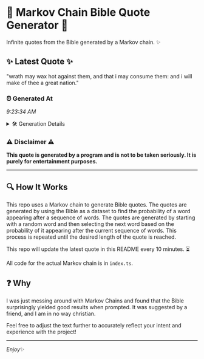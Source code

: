 # 📖 Markov Chain Bible Quote Generator 📖

Infinite quotes from the Bible generated by a Markov chain. ✨

## ✨ Latest Quote ✨
"wrath may wax hot against them, and that i may consume them: and i will make of thee a great nation."

### ⏰ Generated At
*9:23:34 AM*

<details>
    <summary>🛠️ Generation Details</summary>
    <p>
        <strong>🌱 Seed:</strong> wrath<br>
        <strong>🔄 Iterations:</strong> 20<br>
        <strong>📜 Context History:</strong><br>[ wrath ]: may<br>[ wrath, may ]: wax<br>[ wrath, may, wax ]: hot<br>[ wrath, may, wax, hot ]: against<br>[ wrath, may, wax, hot, against ]: them,<br>[ wrath, may, wax, hot, against, them, ]: and<br>[ may, wax, hot, against, them,, and ]: that<br>[ wax, hot, against, them,, and, that ]: i<br>[ hot, against, them,, and, that, i ]: may<br>[ against, them,, and, that, i, may ]: consume<br>[ them,, and, that, i, may, consume ]: them:<br>[ and, that, i, may, consume, them: ]: and<br>[ that, i, may, consume, them:, and ]: i<br>[ i, may, consume, them:, and, i ]: will<br>[ may, consume, them:, and, i, will ]: make<br>[ consume, them:, and, i, will, make ]: of<br>[ them:, and, i, will, make, of ]: thee<br>[ and, i, will, make, of, thee ]: a<br>[ i, will, make, of, thee, a ]: great<br>[ will, make, of, thee, a, great ]: nation.<br>
    </p>
</details>

### ⚠️ Disclaimer ⚠️
**This quote is generated by a program and is not to be taken seriously. It is purely for entertainment purposes.**

---

## 🔍 How It Works

This repo uses a Markov chain to generate Bible quotes. The quotes are generated by using the Bible as a dataset to find the probability of a word appearing after a sequence of words. The quotes are generated by starting with a random word and then selecting the next word based on the probability of it appearing after the current sequence of words. This process is repeated until the desired length of the quote is reached.

This repo will update the latest quote in this README every 10 minutes. ⏳

All code for the actual Markov chain is in `index.ts`.

## ❓ Why

I was just messing around with Markov Chains and found that the Bible surprisingly yielded good results when prompted. 
It was suggested by a friend, and I am in no way christian.

Feel free to adjust the text further to accurately reflect your intent and experience with the project!

---

*Enjoy*✨

